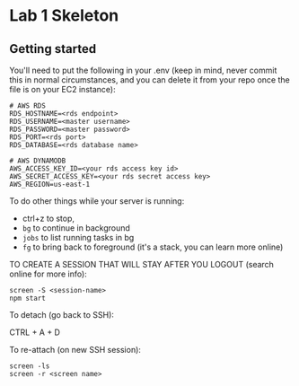 # Lab 1 Skeleton

## Getting started

You'll need to put the following in your .env (keep in mind, never commit this in normal circumstances, and you can delete it from your repo once the file is on your EC2 instance):

```
# AWS RDS
RDS_HOSTNAME=<rds endpoint>
RDS_USERNAME=<master username>
RDS_PASSWORD=<master password>
RDS_PORT=<rds port>
RDS_DATABASE=<rds database name>

# AWS DYNAMODB
AWS_ACCESS_KEY_ID=<your rds access key id>
AWS_SECRET_ACCESS_KEY=<your rds secret access key>
AWS_REGION=us-east-1
```

To do other things while your server is running:

* ctrl+z to stop,
* `bg` to continue in background
* `jobs` to list running tasks in bg
* `fg` to bring back to foreground (it's a stack, you can learn more online)

TO CREATE A SESSION THAT WILL STAY AFTER YOU LOGOUT (search online for more info):

```
screen -S <session-name>
npm start
```

To detach (go back to SSH):

CTRL + A + D

To re-attach (on new SSH session):

```
screen -ls
screen -r <screen name>
```
